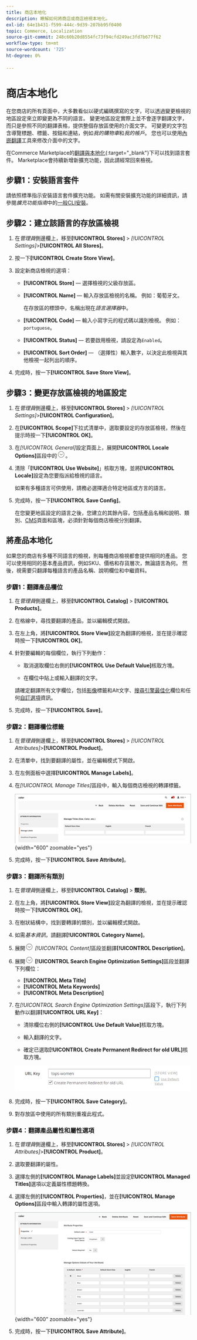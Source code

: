 ```yaml
---
title: 商店本地化
description: 瞭解如何將商店或商店檢視本地化。
exl-id: 64e1b431-f599-444c-9d39-207bb95f0400
topic: Commerce, Localization
source-git-commit: 248c60b20d8554fc73f94cfd249ac3fd7b677f62
workflow-type: tm+mt
source-wordcount: '725'
ht-degree: 0%

---
```


# 商店本地化

在您商店的所有頁面中，大多數看似以硬式編碼撰寫的文字，可以透過變更檢視的地區設定來立即變更為不同的語言。 變更地區設定實際上並不會逐字翻譯文字，而只是參照不同的翻譯表格，提供整個存放區使用的介面文字。 可變更的文字包含導覽標題、標籤、按鈕和連結，例如&#x200B;_我的購物車_&#x200B;和&#x200B;_我的帳戶_。 您也可以使用[內嵌翻譯](../configuration-reference/advanced/developer.md)工具來修改介面中的文字。

在Commerce Marketplace的[翻譯與本地化][1]{:target="_blank"}下可以找到語言套件。 Marketplace會持續新增新擴充功能，因此請經常回來檢視。

## 步驟1：安裝語言套件

請依照標準指示安裝語言套件擴充功能。 如需有關安裝擴充功能的詳細資訊，請參閱&#x200B;_擴充功能指南_&#x200B;中的[一般CLI安裝][2]。

## 步驟2：建立該語言的存放區檢視

1. 在&#x200B;_管理員_&#x200B;側邊欄上，移至&#x200B;**[!UICONTROL Stores]** > _[!UICONTROL Settings]_>**[!UICONTROL All Stores]**。

1. 按一下&#x200B;**[!UICONTROL Create Store View]**。

1. 設定新商店檢視的選項：

   - **[!UICONTROL Store]** — 選擇檢視的父級存放區。

   - **[!UICONTROL Name]** — 輸入存放區檢視的名稱。 例如：葡萄牙文。

     在存放區的標頭中，名稱出現在&#x200B;_語言選擇器_&#x200B;中。

   - **[!UICONTROL Code]** — 輸入小寫字元的程式碼以識別檢視。 例如： `portuguese`。

   - **[!UICONTROL Status]** — 若要啟用檢視，請設定為`Enabled`。

   - **[!UICONTROL Sort Order]** — （選擇性）輸入數字，以決定此檢視與其他檢視一起列出的順序。

1. 完成時，按一下&#x200B;**[!UICONTROL Save Store View]**。

## 步驟3：變更存放區檢視的地區設定

1. 在&#x200B;_管理員_&#x200B;側邊欄上，移至&#x200B;**[!UICONTROL Stores]** > _[!UICONTROL Settings]_>**[!UICONTROL Configuration]**。

1. 在&#x200B;**[!UICONTROL Scope]**&#x200B;下拉式清單中，選取要設定的存放區檢視，然後在提示時按一下&#x200B;**[!UICONTROL OK]**。

1. 在&#x200B;*[!UICONTROL General]*&#x200B;設定頁面上，展開&#x200B;**[!UICONTROL Locale Options]**&#x200B;區段中的![擴充選取器](../assets/icon-display-expand.png)。

1. 清除「**[!UICONTROL Use Website]**」核取方塊，並將&#x200B;**[!UICONTROL Locale]**&#x200B;設定為您要指派給檢視的語言。

   如果有多種語言可供使用，請務必選擇適合特定地區或方言的語言。

1. 完成時，按一下&#x200B;**[!UICONTROL Save Config]**。

   在您變更地區設定的語言之後，您建立的其餘內容，包括產品名稱和說明、類別、[CMS](../content-design/page-translate.md)頁面和區塊，必須針對每個商店檢視分別翻譯。

## 將產品本地化

如果您的商店有多種不同語言的檢視，則每種商店檢視都會提供相同的產品。 您可以使用相同的基本產品資訊，例如SKU、價格和存貨層次，無論語言為何。 然後，視需要只翻譯每種語言的產品名稱、說明欄位和中繼資料。

### 步驟1：翻譯產品欄位

1. 在&#x200B;_管理員_&#x200B;側邊欄上，移至&#x200B;**[!UICONTROL Catalog]** > **[!UICONTROL Products]**。

1. 在格線中，尋找要翻譯的產品，並以編輯模式開啟。

1. 在左上角，將&#x200B;**[!UICONTROL Store View]**&#x200B;設定為翻譯的檢視，並在提示確認時按一下&#x200B;**[!UICONTROL OK]**。

1. 針對要編輯的每個欄位，執行下列動作：

   - 取消選取欄位右側的&#x200B;**[!UICONTROL Use Default Value]**&#x200B;核取方塊。

   - 在欄位中貼上或輸入翻譯的文字。

   請確定翻譯所有文字欄位，包括[影像](../catalog/catalog-images-video.md)標籤和Alt文字、[搜尋引擎最佳化](../catalog/product-search-engine-optimization.md)欄位和任何[自訂選項](../catalog/settings-advanced-custom-options.md)資訊。

1. 完成時，按一下&#x200B;**[!UICONTROL Save]**。

### 步驟2：翻譯欄位標籤

1. 在&#x200B;_管理員_&#x200B;側邊欄上，移至&#x200B;**[!UICONTROL Stores]** > _[!UICONTROL Attributes]_>**[!UICONTROL Product]**。

1. 在清單中，找到要翻譯的屬性，並在編輯模式下開啟。

1. 在左側面板中選擇&#x200B;**[!UICONTROL Manage Labels]**。

1. 在&#x200B;_[!UICONTROL Manage Titles]_&#x200B;區段中，輸入每個商店檢視的轉譯標籤。

   ![輸入翻譯的標籤](./assets/product-attribute-labels-translate.png){width="600" zoomable="yes"}

1. 完成時，按一下&#x200B;**[!UICONTROL Save Attribute]**。

### 步驟3：翻譯所有類別

1. 在&#x200B;_管理員_&#x200B;側邊欄上，移至&#x200B;**[!UICONTROL Catalog]** > **類別**。

1. 在左上角，將&#x200B;**[!UICONTROL Store View]**&#x200B;設定為翻譯的檢視，並在提示確認時按一下&#x200B;**[!UICONTROL OK]**。

1. 在樹狀結構中，找到要轉譯的類別，並以編輯模式開啟。

1. 如需&#x200B;_基本資訊_，請翻譯&#x200B;**[!UICONTROL Category Name]**。

1. 展開![擴充選擇器](../assets/icon-display-expand.png) _[!UICONTROL Content]_&#x200B;區段並翻譯&#x200B;**[!UICONTROL Description]**。

1. 展開![擴充選擇器](../assets/icon-display-expand.png) **[!UICONTROL Search Engine Optimization Settings]**&#x200B;區段並翻譯下列欄位：

   - **[!UICONTROL Meta Title]**
   - **[!UICONTROL Meta Keywords]**
   - **[!UICONTROL Meta Description]**

1. 在&#x200B;_[!UICONTROL Search Engine Optimization Settings]_&#x200B;區段下，執行下列動作以翻譯&#x200B;**[!UICONTROL URL Key]**：

   - 清除欄位右側的&#x200B;**[!UICONTROL Use Default Value]**&#x200B;核取方塊。

   - 輸入翻譯的文字。

   - 確定已選取&#x200B;**[!UICONTROL Create Permanent Redirect for old URL]**&#x200B;核取方塊。

   ![翻譯URL索引鍵](./assets/category-translate-url-key.png)

1. 完成時，按一下&#x200B;**[!UICONTROL Save Category]**。

1. 對存放區中使用的所有類別重複此程式。

### 步驟4：翻譯產品屬性和屬性選項

1. 在&#x200B;_管理員_&#x200B;側邊欄上，移至&#x200B;**[!UICONTROL Stores]** > _[!UICONTROL Attributes]_>**[!UICONTROL Product]**。

1. 選取要翻譯的屬性。

1. 選擇左側的&#x200B;**[!UICONTROL Manage Labels]**&#x200B;並設定&#x200B;**[!UICONTROL Managed Titles]**&#x200B;選項以定義屬性標題轉換。

1. 選擇左側的&#x200B;**[!UICONTROL Properties]**，並在&#x200B;**[!UICONTROL Manage Options]**&#x200B;區段中輸入轉譯的屬性選項。

   ![管理選項](./assets/manage-option-tab.png){width="600" zoomable="yes"}

1. 完成時，按一下&#x200B;**[!UICONTROL Save Attribute]**。


[1]: https://marketplace.magento.com/extensions/content-customizations/translations-localization.html
[2]: https://experienceleague.adobe.com/docs/commerce-operations/installation-guide/tutorials/extensions.html?lang=zh-Hant
